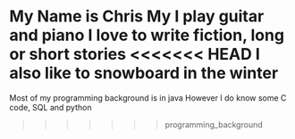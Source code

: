 My Name is Chris
My I play guitar and piano
I love to write fiction, long or short stories
<<<<<<< HEAD
I also like to snowboard in the winter
=======
Most of my programming background is in java
However I do know some C code, SQL and python
>>>>>>> programming_background
